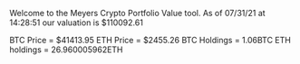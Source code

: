 Welcome to the Meyers Crypto Portfolio Value tool. 
As of 07/31/21 at 14:28:51 our valuation is $110092.61 

BTC Price = $41413.95
 ETH Price = $2455.26
BTC Holdings = 1.06BTC
 ETH holdings = 26.960005962ETH 

